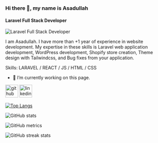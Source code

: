 ### Hi there 👋, my name is Asadullah
#### Laravel Full Stack Developer
![Laravel Full Stack Developer](https://www.canva.com/design/DAEZZV94GCw/6FEvr7RDN6iaM5Fla5TewA/view?utm_content=DAEZZV94GCw&utm_campaign=designshare&utm_medium=link&utm_source=publishsharelink#3)

I am Asadullah. I have more than +1 year of experience in website development. My expertise in these skills is Laravel web application development, WordPress development, Shopify store creation, Theme design with Tailwindcss, and Bug fixes from your application.

Skills: LARAVEL / REACT / JS / HTML / CSS

- 🔭 I’m currently working on this page. 


[<img src='https://cdn.jsdelivr.net/npm/simple-icons@3.0.1/icons/github.svg' alt='github' height='40'>](https://github.com/AsadullahQureshi)  [<img src='https://cdn.jsdelivr.net/npm/simple-icons@3.0.1/icons/linkedin.svg' alt='linkedin' height='40'>](https://www.linkedin.com/in/asadullah-abduljabbar/)  

[![Top Langs](https://github-readme-stats.vercel.app/api/top-langs/?username=AsadullahQureshi)](https://github.com/anuraghazra/github-readme-stats)

![GitHub stats](https://github-readme-stats.vercel.app/api?username=AsadullahQureshi&show_icons=true&count_private=true)  

![GitHub metrics](https://metrics.lecoq.io/AsadullahQureshi)  

![GitHub streak stats](https://streak-stats.demolab.com/?user=AsadullahQureshi)  

